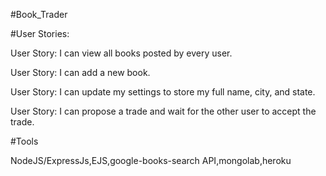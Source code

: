 #Book_Trader

#User Stories:

User Story: I can view all books posted by every user.

User Story: I can add a new book.

User Story: I can update my settings to store my full name, city, and state.

User Story: I can propose a trade and wait for the other user to accept the trade.

#Tools

NodeJS/ExpressJs,EJS,google-books-search API,mongolab,heroku
